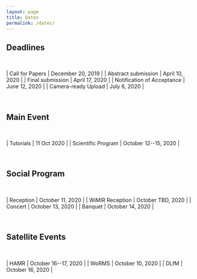 ```yaml
---
layout: page
title: Dates
permalink: /dates/
---
```


## Deadlines

<br>  

| Call for Papers               | December 20, 2019    |
| Abstract submission           | April 10, 2020       |
| Final submission              | April 17, 2020       |
| Notification of Acceptance    | June 12, 2020        |
| Camera-ready Upload           | July 6, 2020         |

<br>   


## Main Event

<br>  

| Tutorials                     | 11 Oct 2020          |
| Scientific Program            | October 12--15, 2020 |

<br>  

## Social Program

<br>  

| Reception | October 11, 2020 |
| WiMIR Reception | October TBD, 2020 |
| Concert | October 13, 2020 |
| Banquet | October 14, 2020 |

<br>  

## Satellite Events

<br>  

| HAMR                          | October 16--17, 2020  |
| WoRMS                         | October 10, 2020     |
| DLfM                          | October 16, 2020     |
